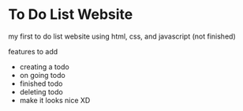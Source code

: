 # To Do List Website

my first to do list website using html, css, and javascript
(not finished)

features to add
* creating a todo 
* on going todo
* finished todo 
* deleting todo
* make it looks nice XD